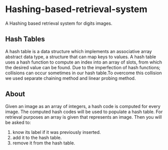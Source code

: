 # Hashing-based-retrieval-system
A Hashing based retrieval system for digits images.
## Hash Tables
A hash table is a data structure which implements an associative array abstract data type, a structure that can map keys to values.
A hash table uses a hash function to compute an index into an array of slots, from which the desired value can be found.
Due to the imperfection of hash functions; collisions can occur sometimes in our hash table.To overcome this collision we used separate chaining method and
linear probing method.
## About
Given an image as an array of integers, a hash code is computed for every image. The computed hash codes will be used to populate a hash table. 
For retrieval purposes an array is given that represents an image. Then you will be asked to: <br>
1. know its label if it was previously inserted.<br>
2. add it to the hash table. <br>
3. remove it from the hash table.<br>
